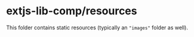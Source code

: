 # extjs-lib-comp/resources

This folder contains static resources (typically an `"images"` folder as well).

